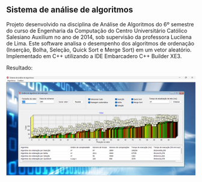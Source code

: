 ## Sistema de análise de algoritmos

Projeto desenvolvido na disciplina de Análise de Algoritmos do 6º semestre do curso de Engenharia da Computação do Centro Universitário Católico Salesiano Auxilium no ano de 2014, sob supervisão da professora Lucilena de Lima. Este software analisa o desempenho dos algoritmos de ordenação (Inserção, Bolha, Seleção, Quick Sort e Merge Sort) em um vetor aleatório. Implementado em C++ utilizando a IDE Embarcadero C++ Builder XE3.

Resultado:

<img src="https://github.com/simastech-com/Sistema-de-an-lise-de-Algoritmos/blob/main/Imagens/Resultado.png"/>
